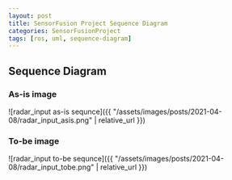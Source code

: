 ```yaml
---
layout: post
title: SensorFusion Project Sequence Diagram
categories: SensorFusionProject
tags: [ros, uml, sequence-diagram]
---
```


## Sequence Diagram

### As-is image

![radar_input as-is sequnce]({{ "/assets/images/posts/2021-04-08/radar_input_asis.png" | relative_url }})

### To-be image

![radar_input to-be sequnce]({{ "/assets/images/posts/2021-04-08/radar_input_tobe.png" | relative_url }})
